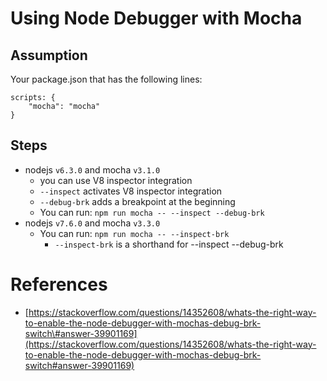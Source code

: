 # Using Node Debugger with Mocha

## Assumption
Your package.json that has the following lines:
```
scripts: {
    "mocha": "mocha"
}
```

## Steps
* nodejs `v6.3.0` and mocha `v3.1.0`
    * you can use V8 inspector integration
    * `--inspect` activates V8 inspector integration
    * `--debug-brk` adds a breakpoint at the beginning
    * You can run: `npm run mocha -- --inspect --debug-brk`
* nodejs `v7.6.0` and mocha `v3.3.0`
    * You can run: `npm run mocha -- --inspect-brk`
        * `--inspect-brk` is a shorthand for --inspect --debug-brk

# References

* [https://stackoverflow.com/questions/14352608/whats-the-right-way-to-enable-the-node-debugger-with-mochas-debug-brk-switch\#answer-39901169](https://stackoverflow.com/questions/14352608/whats-the-right-way-to-enable-the-node-debugger-with-mochas-debug-brk-switch#answer-39901169)



